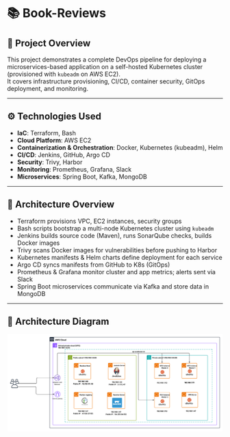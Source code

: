 # 📚 Book-Reviews

## 📌 Project Overview  
This project demonstrates a complete DevOps pipeline for deploying a microservices-based application on a self-hosted Kubernetes cluster (provisioned with `kubeadm` on AWS EC2).  
It covers infrastructure provisioning, CI/CD, container security, GitOps deployment, and monitoring.

---

## ⚙️ Technologies Used

- **IaC**: Terraform, Bash  
- **Cloud Platform**: AWS EC2  
- **Containerization & Orchestration**: Docker, Kubernetes (kubeadm), Helm  
- **CI/CD**: Jenkins, GitHub, Argo CD  
- **Security**: Trivy, Harbor  
- **Monitoring**: Prometheus, Grafana, Slack  
- **Microservices**: Spring Boot, Kafka, MongoDB

---

## 🚀 Architecture Overview

- Terraform provisions VPC, EC2 instances, security groups  
- Bash scripts bootstrap a multi-node Kubernetes cluster using `kubeadm`  
- Jenkins builds source code (Maven), runs SonarQube checks, builds Docker images  
- Trivy scans Docker images for vulnerabilities before pushing to Harbor  
- Kubernetes manifests & Helm charts define deployment for each service  
- Argo CD syncs manifests from GitHub to K8s (GitOps)  
- Prometheus & Grafana monitor cluster and app metrics; alerts sent via Slack  
- Spring Boot microservices communicate via Kafka and store data in MongoDB  

---

## 🧭 Architecture Diagram

![Architecture](image/AWS_Architecture.png)
